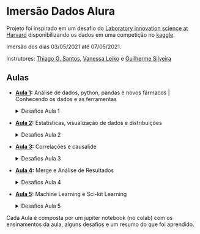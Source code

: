 # Imersão Dados Alura

Projeto foi inspirado em um desafio do [Laboratory innovation science at Harvard](https://lish.harvard.edu/) disponibilizando os dados em uma competição no [kaggle](https://www.kaggle.com/c/lish-moa).

Imersão dos dias 03/05/2021 até 07/05/2021.

Instrutores: [Thiago G. Santos](https://www.linkedin.com/in/thiago-gon%C3%A7alves-santos/), [Vanessa Leiko](https://www.linkedin.com/in/vanessa-leiko-oikawa-cardoso/) e [Guilherme Silveira](https://www.linkedin.com/in/guilhermeazevedosilveira/) 

## Aulas

- **[Aula 1](https://github.com/LincolnVS/ImersaoDadosAlura/blob/main/Aula_01.ipynb):** Análise de dados, python, pandas e novos fármacos | Conhecendo os dados e as ferramentas
    <details>
      <summary>Desafios Aula 1</summary>
       
    - *01*: Investigar por que a classe tratamento é tão desbalanceada?
    - *02*: Plotar as 5 últimas linhas da tabela
    - *03*: Proporção das classes tratamento.
    - *04*: Quantas tipos de drogas foram investigados.
    - *05*: Procurar na documentação o método query(pandas). 
    - *06*: Renomear as colunas tirando o hífen. 
    - *07*: Deixar os gráficos bonitões. (Matplotlib.pyplot)
    - *08*: Resumir o que você aprendeu com os dados
        [Notebook de Resolução](https://github.com/LincolnVS/ImersaoDadosAlura/blob/main/Aula_01_Desafios.ipynb) 
    </details>

- **[Aula 2]():** Estatísticas, visualização de dados e distribuições
    <details>
      <summary>Desafios Aula 2</summary>
        [Nada por enquanto]
    </details>

- **[Aula 3]():** Correlações e causalide
    <details>
      <summary>Desafios Aula 3</summary>
        [Nada por enquanto]
    </details>

- **[Aula 4]():** Merge e Análise de Resultados
    <details>
      <summary>Desafios Aula 4</summary>
        [Nada por enquanto]
    </details>

- **[Aula 5]():** Machine Learning e Sci-kit Learning
    <details>
      <summary>Desafios Aula 5</summary>
        [Nada por enquanto]
    </details>

Cada Aula é composta por um jupiter notebook (no colab) com os ensinamentos da aula, alguns desafios e um resumo do que foi aprendido.
